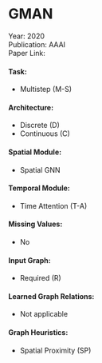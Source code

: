 # GMAN

Year: 2020  
Publication: AAAI  
Paper Link:

#### Task:

- Multistep (M-S)

#### Architecture:

- Discrete (D)
- Continuous (C)

#### Spatial Module:

- Spatial GNN

#### Temporal Module:

- Time Attention (T-A)

#### Missing Values:

- No

#### Input Graph:

- Required (R)

#### Learned Graph Relations:

- Not applicable

#### Graph Heuristics:

- Spatial Proximity (SP)
